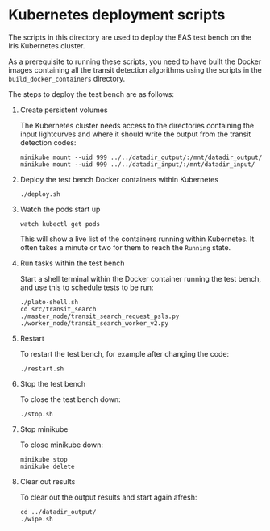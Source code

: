 # Kubernetes deployment scripts

The scripts in this directory are used to deploy the EAS test bench on the Iris Kubernetes cluster.

As a prerequisite to running these scripts, you need to have built the Docker images containing all the transit detection algorithms using the scripts in the `build_docker_containers` directory.

The steps to deploy the test bench are as follows:

1. Create persistent volumes

    The Kubernetes cluster needs access to the directories containing the input lightcurves and where it should write the output from the transit detection codes:
    
    ```
    minikube mount --uid 999 ../../datadir_output/:/mnt/datadir_output/
    minikube mount --uid 999 ../../datadir_input/:/mnt/datadir_input/
    ```

3. Deploy the test bench Docker containers within Kubernetes

    ```
    ./deploy.sh
    ```

4. Watch the pods start up

    ```
    watch kubectl get pods
    ```
    
    This will show a live list of the containers running within Kubernetes. It often takes a minute or two for them to reach the `Running` state.

5. Run tasks within the test bench

    Start a shell terminal within the Docker container running the test bench, and use this to schedule tests to be run:
    
    ```
    ./plato-shell.sh
    cd src/transit_search
    ./master_node/transit_search_request_psls.py
    ./worker_node/transit_search_worker_v2.py
    ```

6. Restart

    To restart the test bench, for example after changing the code:
    
    ```
    ./restart.sh
    ```

7. Stop the test bench

    To close the test bench down:
    
    ```
    ./stop.sh
    ```

8. Stop minikube

    To close minikube down:
    
    ```
    minikube stop
    minikube delete
    ```

9. Clear out results

    To clear out the output results and start again afresh:
    
    ```
    cd ../datadir_output/
    ./wipe.sh
    ```

